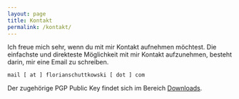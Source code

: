 ```yaml
---
layout: page
title: Kontakt
permalink: /kontakt/
---
```


Ich freue mich sehr, wenn du mit mir Kontakt aufnehmen möchtest. Die einfachste und direkteste Möglichkeit mit mir Kontakt aufzunehmen, besteht darin, 
mir eine Email zu schreiben.

`mail [ at ] florianschuttkowski [ dot ] com`

Der zugehörige PGP Public Key findet sich im Bereich [Downloads](/downloads/).

